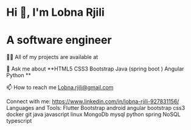 # Hi 👋, I'm Lobna Rjili
  # A software engineer
👨‍💻 All of my projects are available at 

💬 Ask me about **HTML5 CSS3 Bootstrap Java (spring boot ) Angular Python   **

📫 How to reach me Lobna.rjili@gmail.com

Connect with me:
https://www.linkedin.com/in/lobna-rjili-927831156/
Languages and Tools:
 Flutter  Bootstrap android angular bootstrap css3 docker git java javascript linux MongoDb mysql  python spring NoSQL typescript
